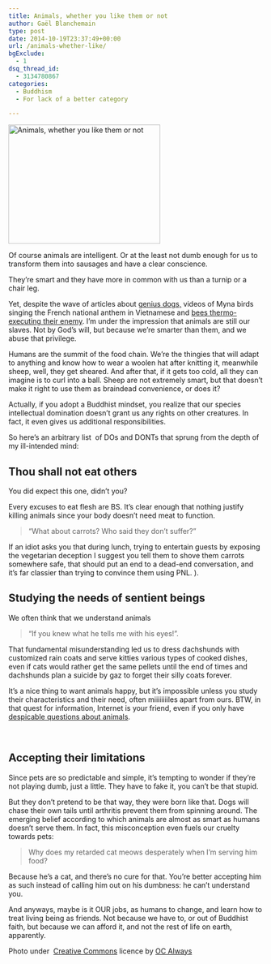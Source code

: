 ```yaml
---
title: Animals, whether you like them or not
author: Gaël Blanchemain
type: post
date: 2014-10-19T23:37:49+00:00
url: /animals-whether-like/
bgExclude:
  - 1
dsq_thread_id:
  - 3134780867
categories:
  - Buddhism
  - For lack of a better category

---
```

<img class="alignleft size-medium wp-image-8627" src="http://www.gr0wing.com/wp-content/uploads/2014/10/Animals-whether-you-like-them-or-not-300x235.jpg" alt="Animals, whether you like them or not" width="300" height="235" srcset="https://www.gr0wing.com/wp-content/uploads/2014/10/Animals-whether-you-like-them-or-not-300x235.jpg 300w, https://www.gr0wing.com/wp-content/uploads/2014/10/Animals-whether-you-like-them-or-not-150x117.jpg 150w, https://www.gr0wing.com/wp-content/uploads/2014/10/Animals-whether-you-like-them-or-not.jpg 640w" sizes="(max-width: 300px) 100vw, 300px" />

Of course animals are intelligent. Or at the least not dumb enough for us to transform them into sausages and have a clear conscience.

They&#8217;re smart and they have more in common with us than a turnip or a chair leg.

Yet, despite the wave of articles about <a href="http://www.sheknows.com/pets-and-animals/articles/1019259/canine-evolution-the-subway-dogs-of-moscow" target="_blank">genius dogs,</a> videos of Myna birds singing the French national anthem in Vietnamese and <a href="http://www.iflscience.com/plants-and-animals/hornet-cooked-alive-bees" target="_blank">bees thermo-executing their enemy</a>. I&#8217;m under the impression that animals are still our slaves. Not by God&#8217;s will, but because we&#8217;re smarter than them, and we abuse that privilege.

Humans are the summit of the food chain. We’re the thingies that will adapt to anything and know how to wear a woolen hat after knitting it, meanwhile sheep, well, they get sheared. And after that, if it gets too cold, all they can imagine is to curl into a ball. Sheep are not extremely smart, but that doesn&#8217;t make it right to use them as braindead convenience, or does it?

Actually, if you adopt a Buddhist mindset, you realize that our species intellectual domination doesn&#8217;t grant us any rights on other creatures. In fact, it even gives us additional responsibilities.

So here’s an arbitrary list  of DOs and DONTs that sprung from the depth of my ill-intended mind:

## Thou shall not eat others

You did expect this one, didn&#8217;t you?

Every excuses to eat flesh are BS. It&#8217;s clear enough that nothing justify killing animals since your body doesn&#8217;t need meat to function.

> &#8220;What about carrots? Who said they don&#8217;t suffer?&#8221;

If an idiot asks you that during lunch, trying to entertain guests by exposing the vegetarian deception I suggest you tell them to shove them carrots somewhere safe, that should put an end to a dead-end conversation, and it&#8217;s far classier than trying to convince them using PNL. ).

## Studying the needs of sentient beings

We often think that we understand animals

> “If you knew what he tells me with his eyes!”.

That fundamental misunderstanding led us to dress dachshunds with customized rain coats and serve kitties various types of cooked dishes, even if cats would rather get the same pellets until the end of times and dachshunds plan a suicide by gaz to forget their silly coats forever.

It&#8217;s a nice thing to want animals happy, but it&#8217;s impossible unless you study their characteristics and their need, often miiiiiiiiles apart from ours. BTW, in that quest for information, Internet is your friend, even if you only have <a href="https://encrypted.google.com/#q=do+flies+fart" target="_blank">despicable questions about animals</a>.

&nbsp;

## Accepting their limitations

Since pets are so predictable and simple, it’s tempting to wonder if they’re not playing dumb, just a little. They have to fake it, you can’t be that stupid.

But they don’t pretend to be that way, they were born like that. Dogs will chase their own tails until arthritis prevent them from spinning around. The emerging belief according to which animals are almost as smart as humans doesn’t serve them. In fact, this misconception even fuels our cruelty towards pets:

> Why does my retarded cat meows desperately when I’m serving him food?

Because he’s a cat, and there’s no cure for that. You’re better accepting him as such instead of calling him out on his dumbness: he can’t understand you.

And anyways, maybe is it OUR jobs, as humans to change, and learn how to treat living being as friends. Not because we have to, or out of Buddhist faith, but because we can afford it, and not the rest of life on earth, apparently.

Photo under  <a href="https://creativecommons.org/licenses/by/2.0/" target="_blank">Creative Commons</a> licence by <a href="https://www.flickr.com/photos/ocalways/" target="_blank">OC Always</a>